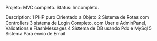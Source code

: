 Projeto: MVC completo.
Status: Imcompleto.

Description:
  1 PHP puro Orientado a Objeto
  2 Sistema de Rotas com Controllers
  3 sistema de Login Completo, com User e AdminPanel,  Validations e FlashMessages
  4 Sistema de DB usando Pdo e MySql
  5 Sistema Para envio de Email
 
